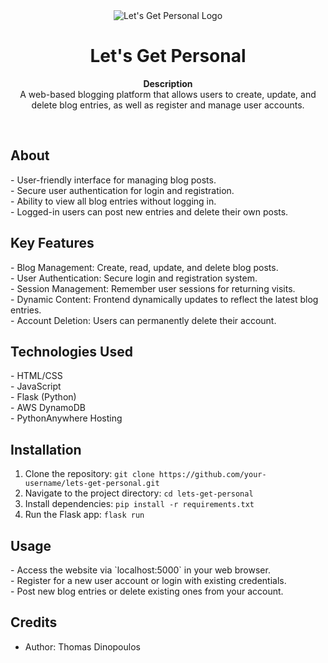 <div align="center"><img src="path/to/your/logo.png" alt="Let's Get Personal Logo"></div>
<h1 align="center">Let's Get Personal</h1>
<p align="center"><strong>Description</strong>
<br>A web-based blogging platform that allows users to create, update, and delete blog entries, as well as register and manage user accounts.</p>
<br/>
<h2>About</h2>
- User-friendly interface for managing blog posts.
<br/>
- Secure user authentication for login and registration.
<br/>
- Ability to view all blog entries without logging in.
<br/>
- Logged-in users can post new entries and delete their own posts.

<h2>Key Features</h2>
- Blog Management: Create, read, update, and delete blog posts.
<br/>
- User Authentication: Secure login and registration system.
<br/>
- Session Management: Remember user sessions for returning visits.
<br/>
- Dynamic Content: Frontend dynamically updates to reflect the latest blog entries.
<br/>
- Account Deletion: Users can permanently delete their account.

<h2>Technologies Used</h2>
- HTML/CSS
<br/>
- JavaScript
<br/>
- Flask (Python)
<br/>
- AWS DynamoDB
<br/>
- PythonAnywhere Hosting

<h2>Installation</h2>

1. Clone the repository: `git clone https://github.com/your-username/lets-get-personal.git`
2. Navigate to the project directory: `cd lets-get-personal`
3. Install dependencies: `pip install -r requirements.txt`
4. Run the Flask app: `flask run`

<h2>Usage</h2>
- Access the website via `localhost:5000` in your web browser.
<br/>
- Register for a new user account or login with existing credentials.
<br/>
- Post new blog entries or delete existing ones from your account.

<h2>Credits</h2>

- Author: Thomas Dinopoulos

</p>
